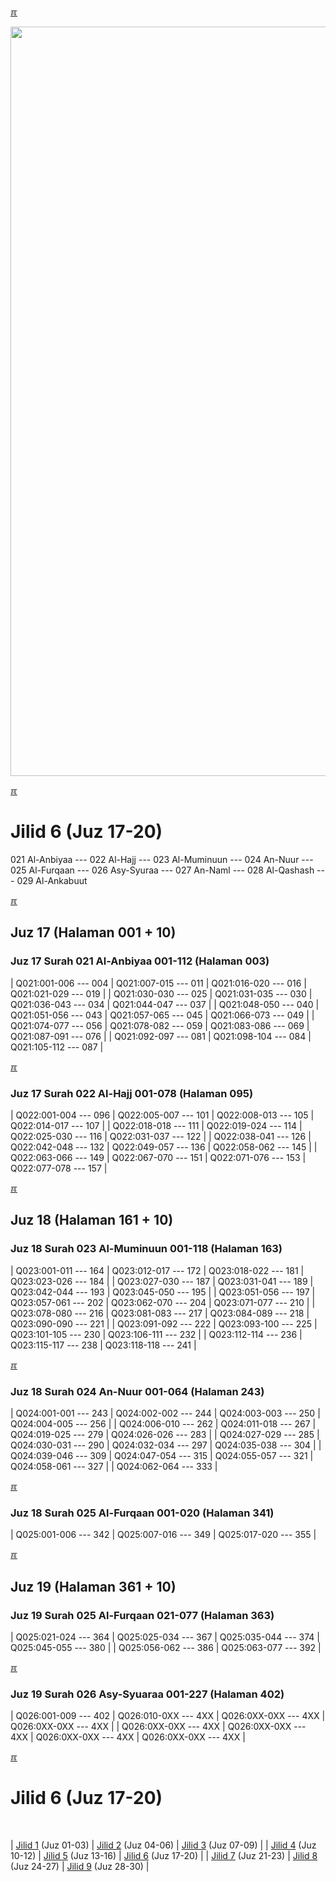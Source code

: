 ---
---

[&#x213C;](#idxXXX)<br id="idx000">

<img src="{{ site.baseurl }}/assets/images/z4816-02.jpg" style="width:1199px;">

[&#x213C;](#)<br id="idx1">
# Jilid 6 (Juz 17-20)

021 Al-Anbiyaa --- 022 Al-Hajj --- 023 Al-Muminuun --- 024 An-Nuur --- 
025 Al-Furqaan --- 026 Asy-Syuraa --- 027 An-Naml --- 028 Al-Qashash --- 029 Al-Ankabuut

[&#x213C;](#)<br id="idx617021001">

## Juz 17 (Halaman 001 + 10)

### Juz 17 Surah 021 Al-Anbiyaa 001-112 (Halaman 003)

| Q021:001-006 --- 004 | Q021:007-015 --- 011 | Q021:016-020 --- 016 | Q021:021-029 --- 019 |
| Q021:030-030 --- 025 | Q021:031-035 --- 030 | Q021:036-043 --- 034 | Q021:044-047 --- 037 |
| Q021:048-050 --- 040 | Q021:051-056 --- 043 | Q021:057-065 --- 045 | Q021:066-073 --- 049 |
| Q021:074-077 --- 056 | Q021:078-082 --- 059 | Q021:083-086 --- 069 | Q021:087-091 --- 076 |
| Q021:092-097 --- 081 | Q021:098-104 --- 084 | Q021:105-112 --- 087 |

[&#x213C;](#)<br id="idx617022001">

### Juz 17 Surah 022 Al-Hajj 001-078 (Halaman 095)

| Q022:001-004 --- 096 | Q022:005-007 --- 101 | Q022:008-013 --- 105 | Q022:014-017 --- 107 |
| Q022:018-018 --- 111 | Q022:019-024 --- 114 | Q022:025-030 --- 116 | Q022:031-037 --- 122 |
| Q022:038-041 --- 126 | Q022:042-048 --- 132 | Q022:049-057 --- 136 | Q022:058-062 --- 145 |
| Q022:063-066 --- 149 | Q022:067-070 --- 151 | Q022:071-076 --- 153 | Q022:077-078 --- 157 |

[&#x213C;](#)<br id="idx618023001">

## Juz 18 (Halaman 161 + 10)

### Juz 18 Surah 023 Al-Muminuun 001-118 (Halaman 163)

| Q023:001-011 --- 164 | Q023:012-017 --- 172 | Q023:018-022 --- 181 | Q023:023-026 --- 184 |
| Q023:027-030 --- 187 | Q023:031-041 --- 189 | Q023:042-044 --- 193 | Q023:045-050 --- 195 |
| Q023:051-056 --- 197 | Q023:057-061 --- 202 | Q023:062-070 --- 204 | Q023:071-077 --- 210 |
| Q023:078-080 --- 216 | Q023:081-083 --- 217 | Q023:084-089 --- 218 | Q023:090-090 --- 221 |
| Q023:091-092 --- 222 | Q023:093-100 --- 225 | Q023:101-105 --- 230 | Q023:106-111 --- 232 |
| Q023:112-114 --- 236 | Q023:115-117 --- 238 | Q023:118-118 --- 241 |

[&#x213C;](#)<br id="idx618024001">

### Juz 18 Surah 024 An-Nuur 001-064 (Halaman 243)

| Q024:001-001 --- 243 | Q024:002-002 --- 244 | Q024:003-003 --- 250 | Q024:004-005 --- 256 |
| Q024:006-010 --- 262 | Q024:011-018 --- 267 | Q024:019-025 --- 279 | Q024:026-026 --- 283 |
| Q024:027-029 --- 285 | Q024:030-031 --- 290 | Q024:032-034 --- 297 | Q024:035-038 --- 304 |
| Q024:039-046 --- 309 | Q024:047-054 --- 315 | Q024:055-057 --- 321 | Q024:058-061 --- 327 |
| Q024:062-064 --- 333 |

[&#x213C;](#)<br id="idx618025001">

### Juz 18 Surah 025 Al-Furqaan 001-020 (Halaman 341)

| Q025:001-006 --- 342 | Q025:007-016 --- 349 | Q025:017-020 --- 355 |

[&#x213C;](#)<br id="idx619025021">

## Juz 19 (Halaman 361 + 10)

### Juz 19 Surah 025 Al-Furqaan 021-077 (Halaman 363)

| Q025:021-024 --- 364 | Q025:025-034 --- 367 | Q025:035-044 --- 374 | Q025:045-055 --- 380 |
| Q025:056-062 --- 386 | Q025:063-077 --- 392 |

[&#x213C;](#)<br id="idx619026001">

### Juz 19 Surah 026 Asy-Syuaraa 001-227 (Halaman 402)

| Q026:001-009 --- 402 | Q026:010-0XX --- 4XX | Q026:0XX-0XX --- 4XX | Q026:0XX-0XX --- 4XX |
| Q026:0XX-0XX --- 4XX | Q026:0XX-0XX --- 4XX | Q026:0XX-0XX --- 4XX | Q026:0XX-0XX --- 4XX |

[&#x213C;](#)<br id="idxA">
# Jilid 6 (Juz 17-20)
<br id="XYZZY">

| [Jilid 1](001.md) (Juz 01-03) | [Jilid 2](002.md) (Juz 04-06) | [Jilid 3](003.md) (Juz 07-09) |
| [Jilid 4](004.md) (Juz 10-12) | [Jilid 5](005.md) (Juz 13-16) | [Jilid 6](006.md) (Juz 17-20) |
| [Jilid 7](007.md) (Juz 21-23) | [Jilid 8](008.md) (Juz 24-27) | [Jilid 9](009.md) (Juz 28-30) |

